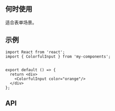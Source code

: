 ## 何时使用

适合表单场景。

## 示例

```tsx
import React from 'react';
import { ColorfulInput } from 'my-components';


export default () => {
  return <div>
    <ColorfulInput color="orange"/>
  </div>
};
```

## API

<API hideTitle  src="@/components/colorful-input/colorful-input.tsx" />
